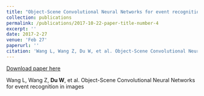 ```yaml
---
title: "Object-Scene Convolutional Neural Networks for event recognition in images"
collection: publications
permalink: /publications/2017-10-22-paper-title-number-4
excerpt: ''
date: 2017-2-27
venue: 'Feb 27'
paperurl: ''
citation: 'Wang L, Wang Z, Du W, et al. Object-Scene Convolutional Neural Networks for event recognition in images[C]// Computer Vision and Pattern Recognition Workshops.2015'
---
```


[Download paper here](http://lanlianhuaer.github.io/files/WangWDQ_ChaLearnLAP15.pdf)

Wang L, Wang Z, **Du W**, et al. Object-Scene Convolutional Neural Networks for event recognition in images
